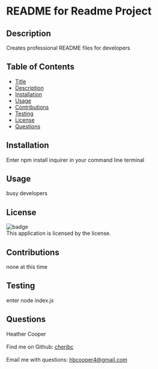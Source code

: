
# README for Readme Project

## Description
Creates professional README files for developers

## Table of Contents
- [Title](#title)
- [Description](#description)
- [Installation](#installation)
- [Usage](#usage) 
- [Contributions](#contributions)
- [Testing](#testing)
- [License](#license)
- [Questions](#questions)

## Installation
Enter npm install inquirer in your command line terminal

## Usage
busy developers

## License
![badge](https://img.shields.io/badge/license--brightgreen)<br />
This application is licensed by the  license.

## Contributions
none at this time

## Testing
enter node index.js

## Questions
Heather Cooper<br />
<br />
Find me on Github: [cheribc](https://github.com/cheribc)<br />
<br />
Email me with questions: hbcooper4@gmail.com<br /><br />
